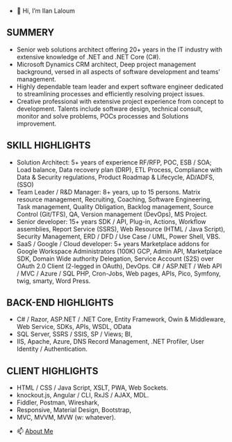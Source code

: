 - 👋 Hi, I’m Ilan Laloum

## SUMMERY
+	Senior web solutions architect offering 20+ years in the IT industry with extensive knowledge of .NET and .NET Core (C#).
+	Microsoft Dynamics CRM architect, Deep project management background, versed in all aspects of software development and teams’ management.		
+	Highly dependable team leader and expert software engineer dedicated to streamlining processes and efficiently resolving project issues. 
+	Creative professional with extensive project experience from concept to development. Talents include software design, technical consult, monitor and solve problems, POCs processes and Solutions improvement.

## SKILL HIGHLIGHTS

+	Solution Architect: 5+ years of experience
  RF/RFP, POC, ESB / SOA; Load balance, Data recovery plan (DRP), 
  ETL Process, Compliance with Data & Security regulations, Product Roadmap & Lifecycle, AD/ADFS, (SSO)
+	Team Leader / R&D Manager: 8+ years, up to 15 persons.
  Matrix resource management, Recruiting, Coaching, Software Engineering, Task management, Quality Obligation, Backlog management, Source Control (Git/TFS), QA, Version management (DevOps), MS Project.
+ Senior developer: 15+ years 
  SDK / API, Plug-in, Actions, Workflow assemblies, Report Service (SSRS), Web Resource (HTML / Java Script), Security Management, ERD / DFD / Use Case / UML, Power Shell, VBS. 
+	SaaS / Google / Cloud developer: 5+ years
  Marketplace addons for Google Workspace Administrators (100K)
  GCP, Admin API, Marketplace SDK, Domain Wide authority Delegation, Service Account (S2S) over OAuth 2.0 Client (2-legged in OAuth), DevOps.
  C# / ASP.NET / Web API / MVC / Azure / SQL
  PHP, Cron-Jobs, Web pages, APIs, Pico, Symfony, twig, smarty, Word Press.

## BACK-END HIGHLIGHTS
+ C# / Razor, ASP.NET / .NET Core, Entity Framework, Owin & Middleware, Web Service, SDKs, APIs, WSDL, OData
+	SQL Server, SSRS / SSIS, SP / Views; BI, 
+	IIS, Apache, Azure, DNS Record Management, .NET Profiler, User Identity / Authentication.

## CLIENT HIGHLIGHTS
+	HTML / CSS / Java Script, XSLT, PWA, Web Sockets.
+	knockout.js, Angular / CLI, RxJS / AJAX, MDL.
+	Fiddler, Postman, Wireshark, 
+	Responsive, Material Design, Bootstrap,
+	MVC, MVVM, MVW (w: whatever).

- 📫 [About Me](https://easyadm.com/about-me)

<!---
ilanlal/ilanlal is a ✨ special ✨ repository because its `README.md` (this file) appears on your GitHub profile.
You can click the Preview link to take a look at your changes.
--->
